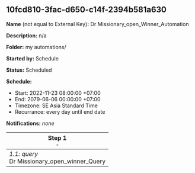 ## 10fcd810-3fac-d650-c14f-2394b581a630

**Name** (not equal to External Key)**:** Dr Missionary_open_Winner_Automation

**Description:** n/a

**Folder:** my automations/

**Started by:** Schedule

**Status:** Scheduled

**Schedule:**

* Start: 2022-11-23 08:00:00 +07:00
* End: 2079-06-06 00:00:00 +07:00
* Timezone: SE Asia Standard Time
* Recurrance: every day until end date

**Notifications:** _none_


| Step 1<br>_<small>-</small>_ |
| --- |
| _1.1: query_<br>Dr Missionary_open_winner_Query |
